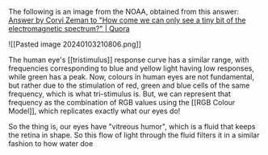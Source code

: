 The following is an image from the NOAA, obtained from this answer: [Answer by Corvi Zeman to "How come we can only see a tiny bit of the electromagnetic spectrum?" | Quora](https://www.quora.com/How-come-we-can-only-see-a-tiny-bit-of-the-electromagnetic-spectrum/answer/Corvi-Zeman)


![[Pasted image 20240103210806.png]]

The human eye's [[tristimulus]] response curve has a similar range, with frequencies corresponding to blue and yellow light having low responses, while green has a peak. Now, colours in human eyes are not fundamental, but rather due to the stimulation of red, green and blue cells of the same frequency, which is what tri-stimulus is. But, we can represent that frequency as the combination of RGB values using the [[RGB Colour Model]], which replicates exactly what our eyes do!

So the thing is, our eyes have "vitreous humor", which is a fluid that keeps the retina in shape. So this flow of light through the fluid filters it in a similar fashion to how water doe